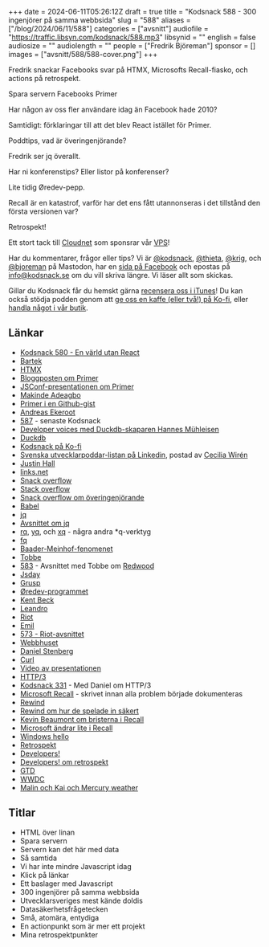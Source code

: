 +++
date = 2024-06-11T05:26:12Z
draft = true
title = "Kodsnack 588 - 300 ingenjörer på samma webbsida"
slug = "588"
aliases = ["/blog/2024/06/11/588"]
categories = ["avsnitt"]
audiofile = "https://traffic.libsyn.com/kodsnack/588.mp3"
libsynid = ""
english = false
audiosize = ""
audiolength = ""
people = ["Fredrik Björeman"]
sponsor = []
images = ["avsnitt/588/588-cover.png"]
+++

Fredrik snackar Facebooks svar på HTMX, Microsofts Recall-fiasko, och actions på retrospekt.

Spara servern
Facebooks Primer

Har någon av oss fler användare idag än Facebook hade 2010?

Samtidigt: förklaringar till att det blev React istället för Primer.

Poddtips, vad är överingenjörande?

Fredrik ser jq överallt.

Har ni konferenstips? Eller listor på konferenser?

Lite tidig Øredev-pepp.

Recall är en katastrof, varför har det ens fått utannonseras i det tillstånd den första versionen var?

Retrospekt!

Ett stort tack till [Cloudnet](https://www.cloudnet.se) som sponsrar vår [VPS](https://en.wikipedia.org/wiki/Virtual_private_server)!

Har du kommentarer, frågor eller tips? Vi är [@kodsnack](https://social.podsnack.se/@kodsnack), [@thieta](https://6510.nu/@thieta), [@krig](https://6510.nu/@krig), och [@bjoreman](https://toot.cafe/@bjoreman) på Mastodon, har en [sida på Facebook](https://www.facebook.com/) och epostas på [info@kodsnack.se](mailto:info@kodsnack.se) om du vill skriva längre. Vi läser allt som skickas.

Gillar du Kodsnack får du hemskt gärna [recensera oss i iTunes](https://itunes.apple.com/se/podcast/kodsnack/id561631498?l=en)! Du kan också stödja podden genom att <a href="https://ko-fi.com/kodsnack" rel="payment">ge oss en kaffe (eller två!) på Ko-fi</a>, eller [handla något i vår butik](https://shop.spreadshirt.se/kodsnack/).

## Länkar
* [Kodsnack 580 - En värld utan React](https://kodsnack.se/580/)
* [Bartek](https://brtk.se/)
* [HTMX](https://htmx.org/)
* [Bloggposten om Primer](https://blog.williammanley.net/2024/02/20/primer-facebooks-htmx-from-2010.html)
* [JSConf-presentationen om Primer](https://www.youtube.com/watch?v=wHlyLEPtL9o)
* [Makinde Adeagbo](https://gist.github.com/makinde)
* [Primer i en Github-gist](https://gist.github.com/makinde/376039)
* [Andreas Ekeroot](https://andreasekeroot.com/)
* [587](https://kodsnack.se/587/) - senaste Kodsnack
* [Developer voices med Duckdb-skaparen Hannes Mühleisen](https://zencastr.com/z/6vQ7XQsq)
* [Duckdb](https://duckdb.org/)
* [Kodsnack på Ko-fi](https://ko-fi.com/kodsnack)
* [Svenska utvecklarpoddar-listan på Linkedin](https://www.linkedin.com/feed/update/urn:li:activity:7194611226616705027/), postad av [Cecilia Wirén](https://www.linkedin.com/in/ceciliasharp/)
* [Justin Hall](https://en.wikipedia.org/wiki/Justin_Hall)
* [links.net](https://links.net/)
* [Snack overflow](https://shows.acast.com/snack-overflow)
* [Stack overflow](https://en.wikipedia.org/wiki/Stack_Overflow)
* [Snack overflow om överingenjörande](https://shows.acast.com/snack-overflow/episodes/sluta-overengineera)
* [Babel](https://en.wikipedia.org/wiki/Babel_%28transcompiler%29)
* [jq](https://jqlang.github.io/jq/)
* [Avsnittet om jq](https://kodsnack.se/585/)
* [rq](https://github.com/dflemstr/rq), [yq](https://github.com/mikefarah/yq), och [xq](https://github.com/sibprogrammer/xq) - några andra *q-verktyg
* [fq](https://github.com/wader/fq)
* [Baader-Meinhof-fenomenet](https://en.wikipedia.org/wiki/Frequency_illusion)
* [Tobbe](https://tlundberg.com/)
* [583](https://kodsnack.se/583/) - Avsnittet med Tobbe om [Redwood](https://redwoodjs.com/)
* [Jsday](https://2024.jsday.it/talks_speakers/)
* [Grusp](https://www.grusp.org/en/)
* [Øredev-programmet](https://oredev.org/program)
* [Kent Beck](https://en.wikipedia.org/wiki/Kent_Beck)
* [Leandro](https://x.com/leostera)
* [Riot](https://riot.ml/)
* [Emil](https://priver.dev/about/)
* [573 - Riot-avsnittet](https://kodsnack.se/573/)
* [Webbhuset](https://webbhuset.se/)
* [Daniel Stenberg](https://daniel.haxx.se/)
* [Curl](https://curl.se/)
* [Video av presentationen](https://webbhuset.se/artiklar/webinar-with-daniel-stenberg)
* [HTTP/3](https://en.wikipedia.org/wiki/HTTP/3)
* [Kodsnack 331](https://kodsnack.se/331/) - Med Daniel om HTTP/3
* [Microsoft Recall](https://www.theverge.com/2024/5/20/24159258/microsoft-recall-ai-explorer-windows-11-surface-event) - skrivet innan alla problem började dokumenteras
* [Rewind](https://www.rewind.ai/)
* [Rewind om hur de spelade in säkert](https://www.rewind.ai/privacy-first)
* [Kevin Beaumont om bristerna i Recall](https://doublepulsar.com/recall-stealing-everything-youve-ever-typed-or-viewed-on-your-own-windows-pc-is-now-possible-da3e12e9465e?gi=19cad07c5eea)
* [Microsoft ändrar lite i Recall](https://www.theverge.com/2024/6/7/24173499/microsoft-windows-recall-response-security-concerns)
* [Windows hello](https://support.microsoft.com/sv-se/windows/konfigurera-windows-hello-dae28983-8242-bb2a-d3d1-87c9d265a5f0)
* [Retrospekt](https://en.wikipedia.org/wiki/Retrospective#Software_development)
* [Developers!](https://developerspodcast.com/)
* [Developers! om retrospekt](https://developerspodcast.com/episodes/167-ar-retrospektiv-en-sjalsdodande-aktivitet)
* [GTD](https://en.wikipedia.org/wiki/Getting_Things_Done)
* [WWDC](https://en.wikipedia.org/wiki/Worldwide_Developers_Conference)
* [Malin och Kai och Mercury weather](https://kodsnack.se/584/)

## Titlar
* HTML över linan
* Spara servern
* Servern kan det här med data
* Så samtida
* Vi har inte mindre Javascript idag
* Klick på länkar
* Ett baslager med Javascript
* 300 ingenjörer på samma webbsida
* Utvecklarsveriges mest kände doldis
* Datasäkerhetsfrågetecken
* Små, atomära, entydiga
* En actionpunkt som är mer ett projekt
* Mina retrospektpunkter